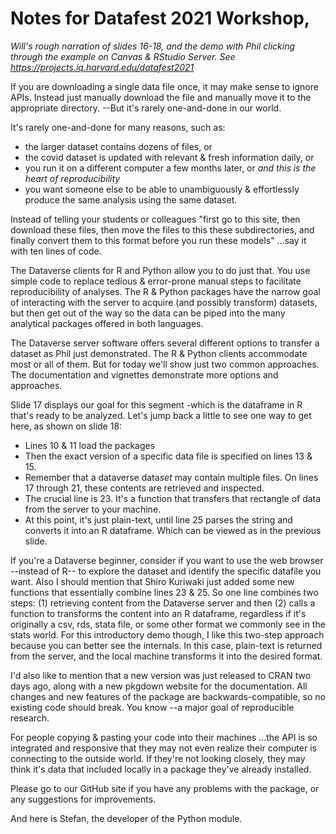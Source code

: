 Notes for Datafest 2021 Workshop, 
=======================

*Will's rough narration of slides 16-18, and the demo with Phil clicking through the example on Canvas & RStudio Server.  See https://projects.iq.harvard.edu/datafest2021*

If you are downloading a single data file once, it may make sense to ignore APIs.  Instead just manually download the file and manually move it to the appropriate directory.  --But it's rarely one-and-done in our world.

It's rarely one-and-done for many reasons, such as:

* the larger dataset contains dozens of files, or
* the covid dataset is updated with relevant & fresh information daily, or
* you run it on a different computer a few months later, or *and this is the heart of reproducibility*
* you want someone else to be able to unambiguously & effortlessly produce the same analysis using the same dataset.

Instead of telling your students or colleagues "first go to this site, then download these files, then move the files to this these subdirectories, and finally convert them to this format before you run these models" ...say it with ten lines of code.

The Dataverse clients for R and Python allow you to do just that.  You use simple code to replace tedious & error-prone manual steps to facilitate reproducibility of analyses.  The R & Python packages have the narrow goal of interacting with the server to acquire (and possibly transform) datasets, but then get out of the way so the data can be piped into the many analytical packages offered in both languages.

The Dataverse server software offers several different options to transfer a dataset as Phil just demonstrated.  The R & Python clients accommodate most or all of them.  But for today we'll show just two common approaches.  The documentation and vignettes demonstrate more options and approaches.

Slide 17 displays our goal for this segment -which is the dataframe in R that's ready to be analyzed.  Let's jump back a little to see one way to get here, as shown on slide 18:

* Lines 10 & 11 load the packages
* Then the exact version of a specific data file is specified on lines 13 & 15.
* Remember that a dataverse data*set* may contain multiple files.  On lines 17 through 21, these contents are retrieved and inspected.
* The crucial line is 23.  It's a function that transfers that rectangle of data from the server to your machine.
* At this point, it's just plain-text, until line 25 parses the string and converts it into an R dataframe.  Which can be viewed as in the previous slide.

If you're a Dataverse beginner, consider if you want to use the web browser --instead of R-- to explore the dataset and identify the specific datafile you want.  Also I should mention that Shiro Kuriwaki just added some new functions that essentially combine lines 23 & 25.  So one line combines two steps: (1) retrieving content from the Dataverse server and then (2) calls a function to transforms the content into an R dataframe, regardless if it's originally a csv, rds, stata file, or some other format we commonly see in the stats world.  For this introductory demo though, I like this two-step approach because you can better see the internals.  In this case, plain-text is returned from the server, and the local machine transforms it into the desired format.

I'd also like to mention that a new version was just released to CRAN two days ago, along with a new pkgdown website for the documentation.  All changes and new features of the package are backwards-compatible, so no existing code should break.  You know --a major goal of reproducible research.

For people copying & pasting your code into their machines ...the API is so integrated and responsive that they may not even realize their computer is connecting to the outside world.  If they're not looking closely, they may think it's data that included locally in a package they've already installed.  

Please go to our GitHub site if you have any problems with the package, or any suggestions for improvements.

And here is Stefan, the developer of the Python module.
